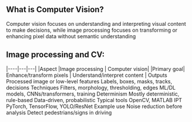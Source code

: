## What is Computer Vision?
Computer vision focuses on understanding and interpreting visual content to make decisions, while image processing focuses on transforming or enhancing pixel data without semantic understanding


## Image processing and CV:
|----|---|---|
 |Aspect	|Image processing |	Computer vision|
|Primary goal|	Enhance/transform pixels |	Understand/interpret content |
Outputs	Processed image or low-level features 	Labels, boxes, masks, tracks, decisions 
Techniques	Filters, morphology, thresholding, edges 	ML/DL models, CNNs/transformers, training 
Determinism	Mostly deterministic, rule-based 	Data-driven, probabilistic 
Typical tools	OpenCV, MATLAB IPT 	PyTorch, TensorFlow, YOLO/ResNet 
Example use	Noise reduction before analysis 	Detect pedestrians/signs in driving
